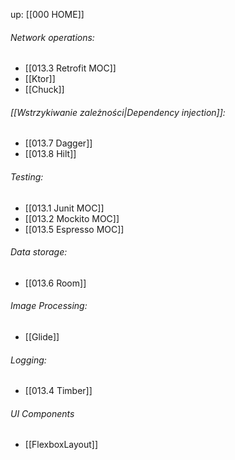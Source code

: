 up: [[000 HOME]]

###### Network operations:
- [[013.3 Retrofit MOC]]
- [[Ktor]]
- [[Chuck]]

###### [[Wstrzykiwanie zależności|Dependency injection]]:
- [[013.7 Dagger]]
- [[013.8 Hilt]]

###### Testing:
- [[013.1 Junit MOC]]
- [[013.2 Mockito MOC]]
- [[013.5 Espresso MOC]]

###### Data storage:
- [[013.6 Room]]


###### Image Processing:
- [[Glide]]


###### Logging:
- [[013.4 Timber]]

###### UI Components
- [[FlexboxLayout]]
